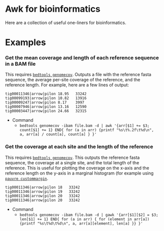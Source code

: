 # Awk for bioinformatics

Here are a collection of useful one-liners for bioinformatics.

# Examples

### Get the mean coverage and length of each reference sequence in a BAM file

This requires [`bedtools genomecov`](http://bedtools.readthedocs.io/en/latest/content/tools/genomecov.html). Outputs a file with the reference fasta sequence, the average per-site coverage of the reference, and the reference length. For example, here are a few lines of output:

```
tig00011346|arrow|pilon 18.95   33242
tig00099193|arrow|pilon 10.82   13916
tig00009247|arrow|pilon 8.17    3997
tig00007946|arrow|pilon 13.16   12590
tig00003447|arrow|pilon 24.66   32315
```

- Command 
  - `bedtools genomecov -ibam file.bam -d | awk '{arr[$1] += $3; count[$1] += 1} END{ for (a in arr) {printf "%s\t%.2f\t%d\n", a, arr[a] / count[a], count[a] } }'`
  
### Get the coverage at each site and the length of the reference
 
This requires [`bedtools genomecov`](http://bedtools.readthedocs.io/en/latest/content/tools/genomecov.html). This outputs the reference fasta sequence, the coverage at a single site, and the total length of the reference. This is useful for plotting the coverage on the x-axis and the reference length on the y-axis in a marginal histogram (for example using [`pauvre custommargin`](https://github.com/conchoecia/pauvre).

```
tig00011346|arrow|pilon 18   33242
tig00011346|arrow|pilon 19   33242
tig00011346|arrow|pilon 20   33242
tig00011346|arrow|pilon 20   33242
```

- Command
  - `bedtools genomecov -ibam file.bam -d | gawk '{arr[$1][$2] = $3; len[$1] += 1} END{ for (a in arr) { for (element in arr[a]) {printf "%s\t%d\t%d\n", a, arr[a][element], len[a] }} }'`
